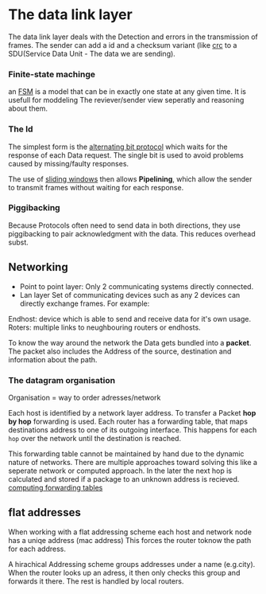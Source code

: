 # The data link layer

The data link layer deals with the Detection and errors in the transmission of frames.
The sender can add a id and a checksum variant
(like [crc](https://en.wikipedia.org/wiki/Cyclic_redundancy_check)
to a SDU(Service Data Unit - The data we are sending).

### Finite-state machinge

an [FSM](https://en.wikipedia.org/wiki/Finite-state_machine)
is a model that can be in exactly one state at any given time.
It is usefull for moddeling The reviever/sender view seperatly and reasoning about them.

### The Id

The simplest form is the [alternating bit protocol](https://en.wikipedia.org/wiki/Alternating_bit_protocol)
which waits for the response of each Data request.
The single bit is used to avoid problems caused by missing/faulty responses.

The use of [sliding windows](todo) then allows __Pipelining__,
which allow the sender to transmit frames without waiting for each response.

### Piggibacking

Because Protocols often need to send data in both directions, they use piggibacking to pair acknowledgment with the data.
This  reduces overhead subst.

## Networking

- Point to point layer:
Only 2 communicating systems directly connected.
- Lan layer
Set of communicating devices such as any 2 devices can directly exchange frames.
For example:

Endhost: device which is able to send and receive data for it's own usage.
Roters: multiple links to neughbouring routers or endhosts.

To know the way around the network the Data gets bundled into a __packet__.
The packet also includes the Address of the source, destination and information about the path.

### The datagram organisation

Organisation = way to order adresses/network

Each host is identified by a network layer address.
To transfer a Packet __hop by hop__ forwarding is used.
Each router has a forwarding table, that maps destinations address to one of its outgoing interface.
This happens for each `hop` over the network until the destination is reached.

This forwarding table cannot be maintained by hand due to the dynamic nature of networks.
There are multiple approaches toward solving this like a seperate network or computed approach.
In the later the next hop is calculated and stored if a package to an unknown address is recieved.
[computing forwarding tables](computing_forwarding_tables.md)


## flat addresses

When working with a flat addressing scheme each host and network node has a uniqe address (mac address)
This forces the router toknow the path for each address.

A hirachical Addressing scheme groups addresses under a name (e.g.city).
When the router looks up an adress, it then only checks this group and forwards it there.
The rest is handled by local routers.

